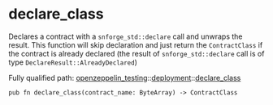# declare_class

Declares a contract with a `snforge_std::declare` call and unwraps the result.
This function will skip declaration and just return the `ContractClass` if the contract is
already declared (the result of `snforge_std::declare` call is of type
`DeclareResult::AlreadyDeclared`)

Fully qualified path: [openzeppelin_testing](./openzeppelin_testing.md)::[deployment](./openzeppelin_testing-deployment.md)::[declare_class](./openzeppelin_testing-deployment-declare_class.md)

<pre><code class="language-cairo">pub fn declare_class(contract_name: ByteArray) -&gt; ContractClass</code></pre>

